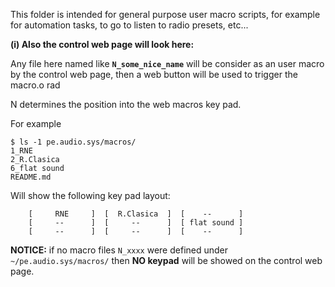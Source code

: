 This folder is intended for general purpose user macro scripts, for example for automation tasks,
to go to listen to radio presets, etc...

**(i) Also the control web page will look here:**

Any file here named like **`N_some_nice_name`** will be consider as an user macro
by the control web page, then a web button will be used to trigger the macro.o rad

N determines the position into the web macros key pad.

For example

```
$ ls -1 pe.audio.sys/macros/
1_RNE
2_R.Clasica
6_flat sound
README.md
```

Will show the following key pad layout:

```
    [     RNE     ]  [  R.Clasica  ]  [    --      ]
    [     --      ]  [     --      ]  [ flat sound ]
    [     --      ]  [     --      ]  [    --      ]
```

**NOTICE:** if no macro files `N_xxxx` were defined under `~/pe.audio.sys/macros/`
then **NO keypad** will be showed on the control web page.

